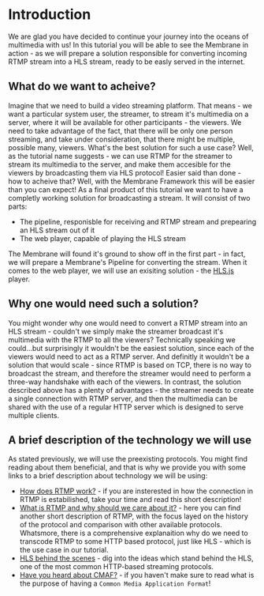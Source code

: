 # Introduction

We are glad you have decided to continue your journey into the oceans of multimedia with us!
In this tutorial you will be able to see the Membrane in action - as we will prepare a solution responsible for converting 
incoming RTMP stream into a HLS stream, ready to be easly served in the internet.


## What do we want to acheive?
Imagine that we need to build a video streaming platform. That means - we want a particular system user, the streamer, to stream it's multimedia on a server, where it will be available for other participants - the viewers.
We need to take advantage of the fact, that there will be only one person streaming, and take under consideration, that there might be multiple, possible many, viewers. What's the best solution for such a use case?
Well, as the tutorial name suggests - we can use RTMP for the streamer to stream its multimedia to the server, and make them accesible for the viewers by broadcasting them via HLS protocol!
Easier said than done - how to acheive that? Well, with the Membrane Framework this will be easier than you can expect!
As a final product of this tutorial we want to have a completly working solution for broadcasting a stream. It will consist of two parts:
* The pipeline, responisble for receiving and RTMP stream and prepearing an HLS stream out of it
* The web player, capable of playing the HLS stream

The Membrane will found it's ground to show off in the first part - in fact, we will prepare a Membrane's Pipeline for converting the stream.
When it comes to the web player, we will use an exisiting solution - the [HLS.js](https://github.com/video-dev/hls.js/) player.


## Why one would need such a solution?
You might wonder why one would need to convert a RTMP stream into an HLS stream - couldn't we simply make the streamer broadcast it's multimedia with the RTMP to all the viewers?
Technically speaking we could...but surprisingly it wouldn't be the easiest solution, since each of the viewers would need to act as a RTMP server. And definitly it wouldn't be a solution that would scale - since RTMP is based on TCP, there is no way to broadcast the stream, and therefore the streamer would need to perform a three-way handshake with each of the viewers. 
In contrast, the solution described above has a plenty of advantages - the streamer needs to create a single connection with RTMP server, and then the multimedia can be shared with the use of a regular HTTP server which is designed to serve multiple clients.

## A brief description of the technology we will use
As stated previously, we will use the preexisting protocols. You might find reading about them beneficial, and that is why we provide you with some links to a brief description about technology we will be using:
* [How does RTMP work?](https://blog.stackpath.com/rtmp/) - if you are insterested in how the connection in RTMP is estabilished, take your time and read this short description!
* [What is RTMP and why should we care about it?](https://www.wowza.com/blog/rtmp-streaming-real-time-messaging-protocol) - here you can find another short description of RTMP, with the focus layed on the history of the protocol and comparison with other available protocols. Whatsmore, there is a comprehensive explanaition why do we need to transcode RTMP to some HTTP based protocol, just like HLS - which is the use case in our tutorial.
* [HLS behind the scenes](https://www.toptal.com/apple/introduction-to-http-live-streaming-hls) - dig into the ideas which stand behind the HLS, one of the most common HTTP-based streaming protocols.
* [Have you heard about CMAF?](https://www.wowza.com/blog/what-is-cmaf) - if you haven't make sure to read what is the purpose of having a `Common Media Application Format`!